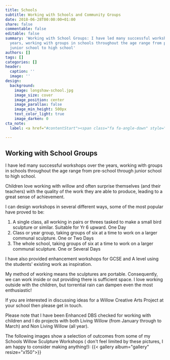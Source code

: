 ```yaml
---
title: Schools
subtitle: Working with Schools and Community Groups
date: 2018-06-28T00:00:00+01:00
share: false
commentable: false
editable: false
summary: 'Working with School Groups: I have led many successful workshops over the
  years, working with groups in schools throughout the age range from pre-school through
  junior school to high school'
authors: []
tags: []
categories: []
header:
  caption: ''
  image: ''
design:
  background:
    image: longshaw-school.jpg
    image_size: cover
    image_position: center
    image_parallax: false
    image_min_height: 500px
    text_color_light: true
    image_darken: 0
cta_note:
  label: <a href="#contentStart"><span class="fa fa-angle-down" style="padding-top:200px;font-size:2.5em;">&nbsp;</span></a>

---
```

## Working with School Groups
I have led many successful workshops over the years, working with groups in schools throughout the age range 
from pre-school through junior school to high school.

Children love working with willow and often surprise themselves (and their teachers) with the quality 
of the work they are able to produce, leading to a great sense of achievement.

I can design workshops in several different ways, some of the most popular have proved to be:

1. A single class, all working in pairs or threes tasked to make a small bird sculpture or similar. Suitable for Yr 6 upward. One Day
2. Class or year group, taking groups of six at a time to work on a larger communal sculpture. One or Two Days
3. The whole school, taking groups of six at a time to work on a larger communal sculpture. One or Several Days

I have also provided enhancement workshops for GCSE and A level using the students' existing work as inspiration.

My method of working means the sculptures are portable. Consequently, we can work inside or out 
providing there is sufficient space. I love working outside with the children, but torrential 
rain can dampen even the most enthusiastic!

If you are interested in discussing ideas for a Willow Creative Arts Project at your school 
then please get in touch.

Please note that I have been Enhanced DBS checked for working with children and I do 
projects with both Living Willow (from January through to March) and Non Living Willow (all year).

The following images show a selection of outcomes from some of my Schools 
Willow Sculpture Workshops ( don't feel limited by these pictures, I am happy to 
consider making anything!):
{{< gallery album="gallery" resize="x150">}}
